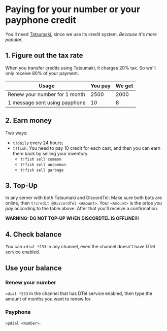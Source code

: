 # Paying for your number or your payphone credit
You'll need [Tatsumaki](http://tatsumaki.xyz), since we use its credit system. *Because it's more popular.*

## 1. Figure out the tax rate
When you transfer credits using Tatsumaki, it charges 20% tax. So we'll only receive 80% of your payment.

| Usage                         | You pay | We get |
|-------------------------------|---------|--------|
| Renew your number for 1 month | 2500    | 2000   |
| 1 message sent using payphone | 10      | 8      |

## 2. Earn money
Two ways:

* `t!daily` every 24 hours;
* `t!fish`. You need to pay 10 credit for each cast, and then you can earn them back by selling your inventory.
  * `t!fish sell common`
  * `t!fish sell uncommon`
  * `t!fish sell garbage`

## 3. Top-Up
In any server with both Tatsumaki and DiscordTel: Make sure both bots are online, then `t!credit @DiscordTel <Amount>`. Your `<Amount>` is the price *you pay* according to the table above. After that you'll receive a confirmation.

**WARNING: DO NOT TOP-UP WHEN DISCORDTEL IS OFFLINE!!!**

## 4. Check balance
You can `>dial *233` in any channel, even the channel doesn't have DTel service enabled.

## Use your balance
### Renew your number
`>dial *233` in the channel that has DTel service enabled, then type the amount of months you want to renew for.

### Payphone
`>pdial <Number>`.
